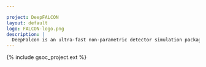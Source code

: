 ```yaml
---

project: DeepFALCON
layout: default
logo: FALCON-logo.png
description: |
  DeepFalcon is an ultra-fast non-parametric detector simulation package that automatically abstracts detector response, usually done by hand in fast-simulators used by particle physics experiments.
---
```


{% include gsoc_project.ext %}
